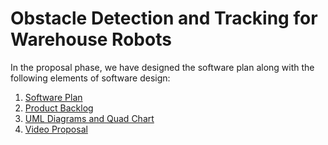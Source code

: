 # Obstacle Detection and Tracking for Warehouse Robots

In the proposal phase, we have designed the software plan along with the following elements of software design:  

 1. [Software Plan](https://drive.google.com/file/d/1jGiiobS3-BFS2GZKp7tRJ7s5Mr_CgpAN/view?usp=drive_link)
 2. [Product Backlog](https://docs.google.com/spreadsheets/d/1E_nRD0vp5bYWbiwfghffEHXf7bQaf3OA0RdkEj6O_uE/edit?usp=drive_link)
 3. [UML Diagrams and Quad Chart](diagram)
 4. [Video Proposal](https://drive.google.com/file/d/1RA5c2WGzY5DniITtkwL4w4C65WinjcHl/view?usp=drive_link)
